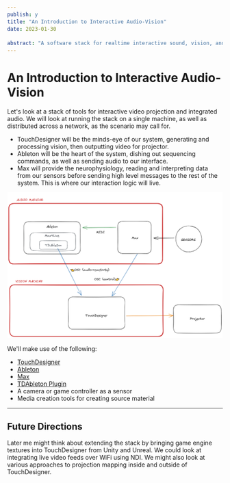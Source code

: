 ```yaml
---
publish: y
title: "An Introduction to Interactive Audio-Vision"
date: 2023-01-30

abstract: "A software stack for realtime interactive sound, vision, and projection mapped video."
---
```


# An Introduction to Interactive Audio-Vision

Let's look at a stack of tools for interactive video projection and integrated audio.  We will look at running the stack on a single machine, as well as distributed across a network, as the scenario may call for.

- TouchDesigner will be the minds-eye of our system, generating and processing vision, then outputting video for projector.
- Ableton will be the heart of the system, dishing out sequencing commands, as well as sending audio to our interface.
- Max will provide the neurophysiology, reading and interpreting data from our sensors before sending high level messages to the rest of the system.  This is where our interaction logic will live.

<!--[[ac-stack-overview]]-->

![av-stack-overview](../files/av-stack-overview.png)

We'll make use of the following:
- [TouchDesigner](https://derivative.ca)
- [Ableton](https://ableton.com)
- [Max](https://cycling74.com)
- [TDAbleton Plugin](https://docs.derivative.ca/TDAbleton)
- A camera or game controller as a sensor
- Media creation tools for creating source material


---
## Future Directions
Later me might think about extending the stack by bringing game engine textures into TouchDesigner from Unity and Unreal.  We could look at integrating live video feeds over WiFi using NDI.  We might also look at various approaches to projection mapping inside and outside of TouchDesigner.

